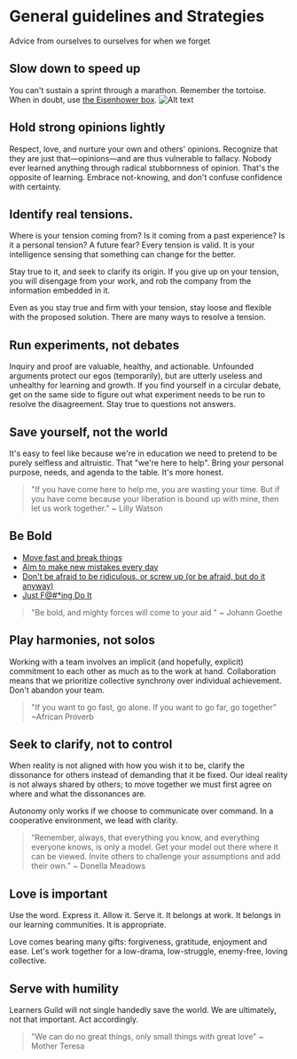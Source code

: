 # General guidelines and Strategies

Advice from ourselves to ourselves for when we forget

## Slow down to speed up

You can't sustain a sprint through a marathon. Remember the tortoise. When in doubt, use [the Eisenhower box][eisenhower-box].
![Alt text](/imageseisenhowerbox.jpg)

## Hold strong opinions lightly

Respect, love, and nurture your own and others' opinions. Recognize that they are just that—opinions—and are thus vulnerable to fallacy. Nobody ever learned anything through radical stubbornness of opinion. That's the opposite of learning. Embrace not-knowing, and don't confuse confidence with certainty.


## Identify real tensions.

Where is your tension coming from? Is it coming from a past experience? Is it a personal tension? A future fear? Every tension is valid. It is your intelligence sensing that something can change for the better.

Stay true to it, and seek to clarify its origin. If you give up on your tension, you will disengage from your work, and rob the company from the information embedded in it.

Even as you stay true and firm with your tension, stay loose and flexible with the proposed solution. There are many ways to resolve a tension.

## Run experiments, not debates

Inquiry and proof are valuable, healthy, and actionable. Unfounded arguments protect our egos (temporarily), but are utterly useless and unhealthy for learning and growth. If you find yourself in a circular debate, get on the same side to figure out what experiment needs to be run to resolve the disagreement. Stay true to questions not answers.

## Save yourself, not the world

It's easy to feel like because we're in education we need to pretend to be purely selfless and altruistic. That "we're here to help". Bring your personal purpose, needs, and agenda to the table. It's more honest.

> "If you have come here to help me, you are wasting your time. But if you have come because your liberation is bound up with mine, then let us work together." ~ Lilly Watson

## Be Bold

* [Move fast and break things](http://startupquote.com/post/1624569753)
* [Aim to make new mistakes every day](https://www.google.com/search?q=make+mistakes+quotes&espv=2&biw=1280&bih=657&tbm=isch&tbo=u&source=univ&sa=X&ved=0ahUKEwiKid--57jJAhVL5WMKHdwJDkkQsAQIGw)
* [Don't be afraid to be ridiculous, or screw up (or be afraid, but do it anyway)](https://www.ted.com/talks/ken_robinson_says_schools_kill_creativity?language=en)
* [Just F@#*ing Do It](http://www.bothsidesofthetable.com/2009/11/19/what-makes-an-entrepreneur-four-lettersjfdi/)

> "Be bold, and mighty forces will come to your aid " ~ Johann Goethe

## Play harmonies, not solos

Working with a team involves an implicit (and hopefully, explicit) commitment to each other as much as to the work at hand. Collaboration means that we prioritize collective synchrony over individual achievement. Don't abandon your team.

> "If you want to go fast, go alone. If you want to go far, go together" ~African Proverb

## Seek to clarify, not to control

When reality is not aligned with how you wish it to be, clarify the dissonance for others instead of demanding that it be fixed. Our ideal reality is not always shared by others; to move together we must first agree on where and what the dissonances are.

Autonomy only works if we choose to communicate over command. In a cooperative environment, we lead with clarity.

> “Remember, always, that everything you know, and everything everyone knows, is only a model. Get your model out there where it can be viewed. Invite others to challenge your assumptions and add their own.” ~ Donella Meadows

## Love is important

Use the word. Express it. Allow it. Serve it. It belongs at work. It belongs in our learning communities. It is appropriate.  

Love comes bearing many gifts: forgiveness, gratitude, enjoyment and ease. Let's work together for a low-drama, low-struggle, enemy-free, loving collective.

## Serve with humility

Learners Guild will not single handedly save the world. We are ultimately, not that important. Act accordingly.

> "We can do no great things, only small things with great love" ~ Mother Teresa


[eisenhower-box]: http://jamesclear.com/eisenhower-box
